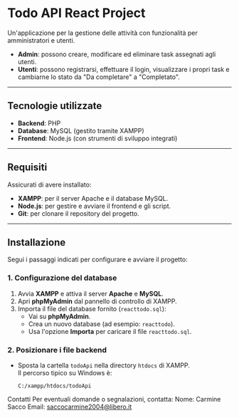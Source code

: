 # Todo API React Project

Un'applicazione per la gestione delle attività con funzionalità per amministratori e utenti.

- **Admin**: possono creare, modificare ed eliminare task assegnati agli utenti.
- **Utenti**: possono registrarsi, effettuare il login, visualizzare i propri task e cambiarne lo stato da "Da completare" a "Completato".

---

## Tecnologie utilizzate

- **Backend**: PHP
- **Database**: MySQL (gestito tramite XAMPP)
- **Frontend**: Node.js (con strumenti di sviluppo integrati)

---

## Requisiti

Assicurati di avere installato:

- **XAMPP**: per il server Apache e il database MySQL.
- **Node.js**: per gestire e avviare il frontend e gli script.
- **Git**: per clonare il repository del progetto.

---

## Installazione

Segui i passaggi indicati per configurare e avviare il progetto:

### 1. Configurazione del database

1. Avvia **XAMPP** e attiva il server **Apache** e **MySQL**.
2. Apri **phpMyAdmin** dal pannello di controllo di XAMPP.
3. Importa il file del database fornito (`reacttodo.sql`):
   - Vai su **phpMyAdmin**.
   - Crea un nuovo database (ad esempio: `reacttodo`).
   - Usa l'opzione **Importa** per caricare il file `reacttodo.sql`.

### 2. Posizionare i file backend

- Sposta la cartella `todoApi` nella directory `htdocs` di XAMPP.  
  Il percorso tipico su Windows è:
  ```plaintext
  C:/xampp/htdocs/todoApi
  ```

Contatti
Per eventuali domande o segnalazioni, contatta:
Nome: Carmine Sacco
Email: saccocarmine2004@libero.it
